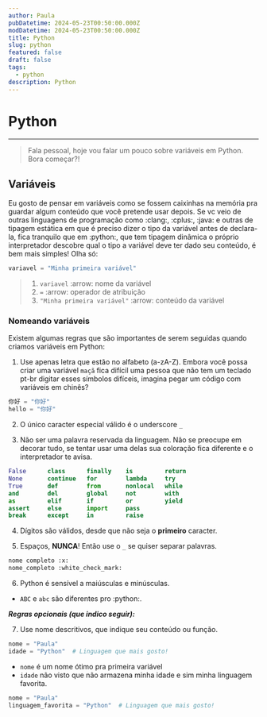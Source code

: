 ```yaml
---
author: Paula
pubDatetime: 2024-05-23T00:50:00.000Z
modDatetime: 2024-05-23T00:50:00.000Z
title: Python
slug: python
featured: false
draft: false
tags:
  - python
description: Python
---
```


# Python
-----------------------
> Fala pessoal, hoje vou falar um pouco sobre variáveis em Python. Bora começar?!

## Variáveis
Eu gosto de pensar em variáveis como se fossem caixinhas na memória pra guardar algum conteúdo que você pretende usar depois. 
Se vc veio de outras linguagens de programação como :clang:, :cplus:, :java: e outras de tipagem estática  em que é preciso dizer o tipo da variável antes de declara-la, fica tranquilo que em :python:, que tem tipagem dinâmica o próprio interpretador descobre qual o tipo a variável deve ter dado seu conteúdo, é bem mais simples! Olha só:

```python
variavel = "Minha primeira variável"
```

> 1. `variavel` :arrow: nome da variável
> 2. `=` :arrow: operador de atribuição
> 3. `"Minha primeira variável"` :arrow: conteúdo da variável

### Nomeando variáveis
Existem algumas regras que são importantes de serem seguidas quando criamos variáveis em Python:

1. Use apenas letra que estão no alfabeto (a-zA-Z). Embora você possa criar uma variável `maçã` fica difícil uma pessoa que não tem um teclado pt-br digitar esses símbolos difíceis, imagina pegar um código com variáveis em  chinês?
```python
你好 = "你好"
hello = "你好"
```

2. O único caracter especial válido é o underscore `_`

3. Não ser uma palavra reservada da linguagem. Não se preocupe em decorar tudo, se tentar usar uma delas sua coloração fica diferente e o interpretador te avisa.
```python
False      class      finally    is         return
None       continue   for        lambda     try
True       def        from       nonlocal   while
and        del        global     not        with
as         elif       if         or         yield
assert     else       import     pass
break      except     in         raise
```
4. Dígitos são válidos, desde que não seja o __primeiro__ caracter.

5. Espaços, __**NUNCA**__! Então use o `_` se quiser separar palavras.
```python
nome completo :x:
nome_completo :white_check_mark:
```

6. Python é sensível a maiúsculas e minúsculas.
- `ABC` e `abc` são diferentes pro :python:.

__*Regras opcionais (que indico seguir):*__

7. Use nome descritivos, que indique seu conteúdo ou função.
```python
nome = "Paula"
idade = "Python"  # Linguagem que mais gosto!
```
- `nome` é um nome ótimo pra primeira variável
- `idade` não visto que não armazena minha idade e sim minha linguagem favorita.

```python
nome = "Paula"
linguagem_favorita = "Python"  # Linguagem que mais gosto!
```